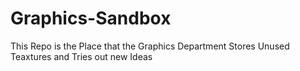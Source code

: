 Graphics-Sandbox
================

This Repo is the Place that the Graphics Department Stores Unused Teaxtures and Tries out new Ideas
